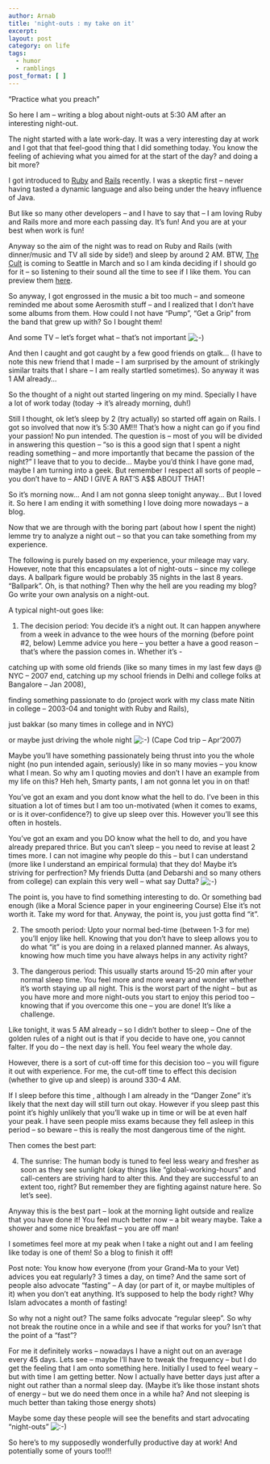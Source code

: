 ```yaml
---
author: Arnab
title: 'night-outs : my take on it'
excerpt:
layout: post
category: on life
tags:
  - humor
  - ramblings
post_format: [ ]
---
```

“Practice what you preach”

So here I am – writing a blog about night-outs at 5:30 AM after an interesting night-out.

The night started with a late work-day. It was a very interesting day at work and I got that that feel-good thing that I did something today. You know the feeling of achieving what you aimed for at the start of the day? and doing a bit more?

I got introduced to [Ruby][1] and [Rails][2] recently. I was a skeptic first – never having tasted a dynamic language and also being under the heavy influence of Java.

But like so many other developers – and I have to say that – I am loving Ruby and Rails more and more each passing day. It’s fun! And you are at your best when work is fun!

Anyway so the aim of the night was to read on Ruby and Rails (with dinner/music and TV all side by side!) and sleep by around 2 AM. BTW, [The Cult][3] is coming to Seattle in March and so I am kinda deciding if I should go for it – so listening to their sound all the time to see if I like them. You can preview them [here][4].

So anyway, I got engrossed in the music a bit too much – and someone reminded me about some Aerosmith stuff – and I realized that I don’t have some albums from them. How could I not have “Pump”, “Get a Grip” from the band that grew up with? So I bought them!

And some TV – let’s forget what – that’s not important ![;-)][5]

And then I caught and got caught by a few good friends on gtalk… (I have to note this new friend that I made – I am surprised by the amount of strikingly similar traits that I share – I am really startled sometimes). So anyway it was 1 AM already…

So the thought of a night out started lingering on my mind. Specially I have a lot of work today (today -> it’s already morning, duh!)

Still I thought, ok let’s sleep by 2 (try actually) so started off again on Rails. I got so involved that now it’s 5:30 AM!!! That’s how a night can go if you find your passion! No pun intended. The question is – most of you will be divided in answering this question – “so is this a good sign that I spent a night reading something – and more importantly that became the passion of the night?” I leave that to you to decide… Maybe you’d think I have gone mad, maybe I am turning into a geek. But remember I respect all sorts of people – you don’t have to – AND I GIVE A RAT’S A$$ ABOUT THAT!

So it’s morning now… And I am not gonna sleep tonight anyway… But I loved it. So here I am ending it with something I love doing more nowadays – a blog.

Now that we are through with the boring part (about how I spent the night) lemme try to analyze a night out – so that you can take something from my experience.

The following is purely based on my experience, your mileage may vary. However, note that this encapsulates a lot of night-outs – since my college days. A ballpark figure would be probably 35 nights in the last 8 years. “Ballpark”. Oh, is that nothing? Then why the hell are you reading my blog? Go write your own analysis on a night-out.

A typical night-out goes like:

1. The decision period: You decide it’s a night out. It can happen anywhere from a week in advance to the wee hours of the morning (before point #2, below) Lemme advice you here – you better a have a good reason – that’s where the passion comes in. Whether it’s -

catching up with some old friends (like so many times in my last few days @ NYC – 2007 end, catching up my school friends in Delhi and college folks at Bangalore – Jan 2008),

finding something passionate to do (project work with my class mate Nitin in college – 2003-04 and tonight with Ruby and Rails),

just bakkar (so many times in college and in NYC)

or maybe just driving the whole night ![:-)][6] (Cape Cod trip – Apr’2007)

Maybe you’ll have something passionately being thrust into you the whole night (no pun intended again, seriously) like in so many movies – you know what I mean. So why am I quoting movies and don’t I have an example from my life on this? Heh heh, Smarty pants, I am not gonna let you in on that!

You’ve got an exam and you dont know what the hell to do. I’ve been in this situation a lot of times but I am too un-motivated (when it comes to exams, or is it over-confidence?) to give up sleep over this. However you’ll see this often in hostels.

You’ve got an exam and you DO know what the hell to do, and you have already prepared thrice. But you can’t sleep – you need to revise at least 2 times more. I can not imagine why people do this – but I can understand (more like I understand an empirical formula) that they do! Maybe it’s striving for perfrection? My friends Dutta (and Debarshi and so many others from college) can explain this very well – what say Dutta? ![;-)][5]

The point is, you have to find something interesting to do. Or something bad enough (like a Moral Science paper in your engineering Course) Else it’s not worth it. Take my word for that. Anyway, the point is, you just gotta find “it”.

2. The smooth period: Upto your normal bed-time (between 1-3 for me) you’ll enjoy like hell. Knowing that you don’t have to sleep allows you to do what “it” is you are doing in a relaxed planned manner. As always, knowing how much time you have always helps in any activity right?

3. The dangerous period: This usually starts around 15-20 min after your normal sleep time. You feel more and more weary and wonder whether it’s worth staying up all night. This is the worst part of the night – but as you have more and more night-outs you start to enjoy this period too – knowing that if you overcome this one – you are done! It’s like a challenge.

Like tonight, it was 5 AM already – so I didn’t bother to sleep – One of the golden rules of a night out is that if you decide to have one, you cannot falter. If you do – the next day is hell. You feel weary the whole day.

However, there is a sort of cut-off time for this decision too – you will figure it out with experience. For me, the cut-off time to effect this decision (whether to give up and sleep) is around 330-4 AM.

If I sleep before this time , although I am already in the “Danger Zone” it’s likely that the next day will still turn out okay. However if you sleep past this point it’s highly unlikely that you’ll wake up in time or will be at even half your peak. I have seen people miss exams because they fell asleep in this period – so beware – this is really the most dangerous time of the night.

Then comes the best part:

4. The sunrise: The human body is tuned to feel less weary and fresher as soon as they see sunlight (okay things like “global-working-hours” and call-centers are striving hard to alter this. And they are successful to an extent too, right? But remember they are fighting against nature here. So let’s see).

Anyway this is the best part – look at the morning light outside and realize that you have done it! You feel much better now – a bit weary maybe. Take a shower and some nice breakfast – you are off man!

I sometimes feel more at my peak when I take a night out and I am feeling like today is one of them! So a blog to finish it off!

Post note: You know how everyone (from your Grand-Ma to your Vet) advices you eat regularly? 3 times a day, on time? And the same sort of people also advocate “fasting” – A day (or part of it, or maybe multiples of it) when you don’t eat anything. It’s supposed to help the body right? Why Islam advocates a month of fasting!

So why not a night out? The same folks advocate “regular sleep”. So why not break the routine once in a while and see if that works for you? Isn’t that the point of a “fast”?

For me it definitely works – nowadays I have a night out on an average every 45 days. Lets see – maybe I’ll have to tweak the frequency – but I do get the feeling that I am onto something here. Initially I used to feel weary – but with time I am getting better. Now I actually have better days just after a night out rather than a normal sleep day. (Maybe it’s like those instant shots of energy – but we do need them once in a while ha? And not sleeping is much better than taking those energy shots)

Maybe some day these people will see the benefits and start advocating “night-outs” ![:-)][6]

So here’s to my supposedly wonderfully productive day at work! And potentially some of yours too!!!

 [1]: http://www.ruby-lang.org/
 [2]: http://www.rubyonrails.org/
 [3]: http://en.wikipedia.org/wiki/The_Cult
 [4]: http://www.amazon.com/s/ref=sr_nr_i_1?ie=UTF8&rs=&keywords=THE%20CULT&rh=i%3Aaps%2Ck%3ATHE%20CULT%2Ci%3Adigital-music
 [5]: http://www.arnab-deka.com/posts/wp-includes/images/smilies/icon_wink.gif
 [6]: http://www.arnab-deka.com/posts/wp-includes/images/smilies/icon_smile.gif